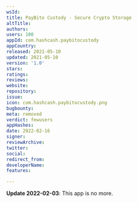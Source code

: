 ```yaml
---
wsId: 
title: PayBito Custody - Secure Crypto Storage
altTitle: 
authors: 
users: 100
appId: com.hashcash.paybitocustody
appCountry: 
released: 2021-05-10
updated: 2021-05-10
version: '1.0'
stars: 
ratings: 
reviews: 
website: 
repository: 
issue: 
icon: com.hashcash.paybitocustody.png
bugbounty: 
meta: removed
verdict: fewusers
appHashes: 
date: 2022-02-16
signer: 
reviewArchive: 
twitter: 
social: 
redirect_from: 
developerName: 
features: 

---
```


**Update 2022-02-03**: This app is no more.
